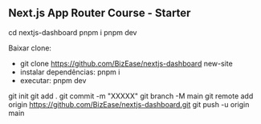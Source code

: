 ## Next.js App Router Course - Starter

cd nextjs-dashboard
pnpm i
pnpm dev

Baixar clone:
- git clone https://github.com/BizEase/nextjs-dashboard new-site
- instalar dependências: pnpm i
- executar: pnpm dev

git init
git add .
git commit -m "XXXXX"
git branch -M main
git remote add origin https://github.com/BizEase/nextjs-dashboard.git
git push -u origin main
